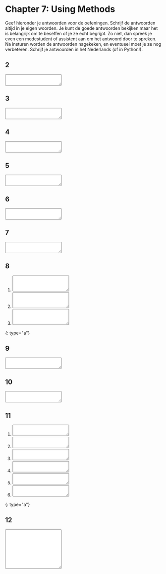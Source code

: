 # Chapter 7: Using Methods

Geef hieronder je antwoorden voor de oefeningen. Schrijf de antwoorden altijd in je eigen woorden. Je kunt de goede antwoorden bekijken maar het is belangrijk om te beseffen of je ze echt begrijpt. Zo niet, dan spreek je even een medestudent of assistent aan om het antwoord door te spreken. Na insturen worden de antwoorden nagekeken, en eventueel moet je ze nog verbeteren. Schrijf je antwoorden in het Nederlands (of in Python!).

## 2

<textarea name="form[q2]" rows="2" required></textarea>

## 3

<textarea name="form[q3]" rows="2" required></textarea>

## 4

<textarea name="form[q4]" rows="2" required></textarea>

## 5

<textarea name="form[q5]" rows="2" required></textarea>

## 6

<textarea name="form[q6]" rows="2" required></textarea>

## 7

<textarea name="form[q7]" rows="2" required></textarea>

## 8

1. <textarea name="form[q8a]" rows="3" required></textarea>
2. <textarea name="form[q8b]" rows="3" required></textarea>
3. <textarea name="form[q8c]" rows="3" required></textarea>
{: type="a"}

## 9

<textarea name="form[q9]" rows="2" required></textarea>

## 10

<textarea name="form[q10]" rows="2" required></textarea>

## 11

1. <textarea name="form[q11a]" rows="2" required></textarea>
2. <textarea name="form[q11b]" rows="2" required></textarea>
3. <textarea name="form[q11c]" rows="2" required></textarea>
3. <textarea name="form[q11d]" rows="2" required></textarea>
3. <textarea name="form[q11e]" rows="2" required></textarea>
3. <textarea name="form[q11f]" rows="2" required></textarea>
{: type="a"}

## 12

<textarea name="form[q12]" rows="8" required></textarea>
